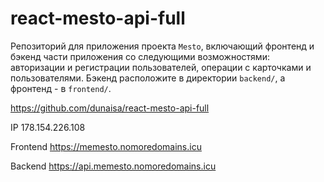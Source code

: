 # react-mesto-api-full

Репозиторий для приложения проекта `Mesto`, включающий фронтенд и бэкенд части приложения со следующими возможностями: авторизации и регистрации пользователей, операции с карточками и пользователями. Бэкенд расположите в директории `backend/`, а фронтенд - в `frontend/`.

https://github.com/dunaisa/react-mesto-api-full

IP 178.154.226.108

Frontend https://memesto.nomoredomains.icu

Backend https://api.memesto.nomoredomains.icu
